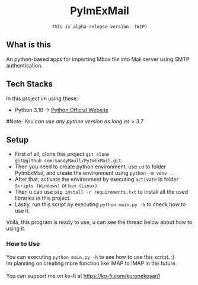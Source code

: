<div align="center">
  <h1>PyImExMail</h1>
  <code>This is alpha-release version. (WIP)</code>
  
</div>

## What is this
An python-based apps for importing Mbox file into Mail server using SMTP authentication.

## Tech Stacks


In this project im using these:
- Python 3.10 -> [Python Official Website](https://www.python.org/)

#Note: _You can use any python version as long as > 3.7_

## Setup
- First of all, clone this project ```git clone git@github.com:SandyMaull/PyImExMail.git```.
- Then you need to create python environment, use ```cd``` to folder PyImExMail, and create the environment using ```python -m venv .```.
- After that, activate the environment by executing ```activate``` in folder ```Scripts (Windows)``` or ```bin (Linux)```.
- Then u can use ```pip install -r requirements.txt``` to install all the used libraries in this project.
- Lastly, run this script by executing ```python main.py -h``` to check how to use it.

Voilà, this program is ready to use, u can see the thread below about how to using it.

### How to Use
You can executing ```python main.py -h``` to see how to use this script. :)\
Im planning on creating more function like IMAP to IMAP in the future.\
\
You can support me on ko-fi at https://ko-fi.com/kuronekosan1